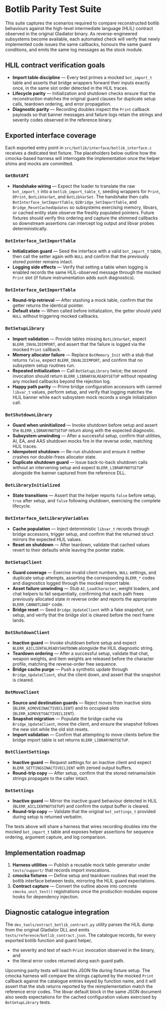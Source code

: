 # Botlib Parity Test Suite

This suite captures the scenarios required to compare reconstructed botlib behaviours against the high-level intermediate language (HLIL)
contract observed in the original Gladiator binary.  As reverse-engineered subsystems become available, each automated check will verify
that newly implemented code issues the same callbacks, honours the same guard conditions, and emits the same log messages as the stock
module.

## HLIL contract verification goals

* **Import table discipline** &mdash; Every test primes a mocked `bot_import_t` table and asserts that bridge wrappers forward their
  inputs exactly once, in the same slot order detected in the HLIL traces.
* **Lifecycle parity** &mdash; Initialization and shutdown checks ensure that the reconstruction matches the original guard clauses for
  duplicate setup calls, teardown ordering, and error propagation.
* **Diagnostic parity** &mdash; Recording doubles inspect the `Print` callback payloads so that banner messages and failure logs retain the
  strings and severity codes observed in the reference binary.

## Exported interface coverage

Each exported entry point in `src/botlib/interface/botlib_interface.c` receives a dedicated test fixture.  The placeholders below outline
how the cmocka-based harness will interrogate the implementation once the helper shims and mocks are committed.

### `GetBotAPI`
* **Handshake wiring** &mdash; Expect the loader to translate the raw `bot_import_t` into a `botlib_import_table_t`, seeding wrappers for
  `Print`, `DPrint`, `BotLibVarGet`, and `BotLibVarSet`. The handshake then calls `BotInterface_SetImportTable`, `Q2Bridge_SetImportTable`,
  and `Bridge_ResetCachedUpdates` so subsystems exercising memory, libvars, or cached entity state observe the freshly populated pointers.
  Future fixtures should verify this ordering and capture the shimmed callbacks so downstream assertions can intercept log output and
  libvar probes deterministically.

### `BotInterface_SetImportTable`
* **Initialization guard** &mdash; Seed the interface with a valid `bot_import_t` table, then call the setter again with `NULL` and confirm
  that the previously stored pointer remains intact.
* **Logging side effects** &mdash; Verify that setting a table when logging is enabled records the same HLIL-observed message through the
  mocked `Print` slot (if future instrumentation adds such diagnostics).

### `BotInterface_GetImportTable`
* **Round-trip retrieval** &mdash; After stashing a mock table, confirm that the getter returns the identical pointer.
* **Default state** &mdash; When called before initialization, the getter should yield `NULL` without triggering mocked callbacks.

### `BotSetupLibrary`
* **Import validation** &mdash; Provide tables missing `BotLibVarGet`, expect `BLERR_INVALIDIMPORT`, and assert that the failure is logged via
  the mocked `Print` callback.
* **Memory allocator failure** &mdash; Replace `BotMemory_Init` with a stub that returns `false`, expect `BLERR_INVALIDIMPORT`, and confirm
  that no subsystem setup routines run.
* **Repeated initialization** &mdash; Call `BotSetupLibrary` twice; the second invocation should return `BLERR_LIBRARYALREADYSETUP` without
  repeating any mocked callbacks beyond the rejection log.
* **Happy path parity** &mdash; Prime bridge configuration accessors with canned `libvar_t` values, perform setup, and verify that logging
  matches the HLIL banner while each subsystem mock records a single initialization call.

### `BotShutdownLibrary`
* **Guard when uninitialized** &mdash; Invoke shutdown before setup and assert the `BLERR_LIBRARYNOTSETUP` return along with the expected
  diagnostic.
* **Subsystem unwinding** &mdash; After a successful setup, confirm that utilities, AI, EA, and AAS shutdown mocks fire in the reverse order,
  matching HLIL traces.
* **Idempotent shutdown** &mdash; Re-run shutdown and ensure it neither crashes nor double-frees allocator state.
* **Duplicate shutdown guard** &mdash; Issue back-to-back shutdown calls without an intervening setup and expect `BLERR_LIBRARYNOTSETUP`
  alongside the banner captured from the reference DLL.

### `BotLibraryInitialized`
* **State transitions** &mdash; Assert that the helper reports `false` before setup, `true` after setup, and `false` following shutdown,
  exercising the complete lifecycle.

### `BotInterface_GetLibraryVariables`
* **Cache population** &mdash; Inject deterministic `libvar_t` records through bridge accessors, trigger setup, and confirm that the returned
  struct mirrors the expected HLIL values.
* **Reset on shutdown** &mdash; After teardown, validate that cached values revert to their defaults while leaving the pointer stable.

### `BotSetupClient`
* **Guard coverage** &mdash; Exercise invalid client numbers, `NULL` settings, and duplicate setup attempts, asserting the corresponding `BLERR_*`
  codes and diagnostics logged through the mocked import table.
* **Asset failure unwinding** &mdash; Stub `AI_LoadCharacter`, weight loaders, and chat helpers to fail sequentially, confirming that each path frees
  previously allocated state in reverse order and reports the appropriate `BLERR_CANNOTLOAD*` code.
* **Bridge reset** &mdash; Seed `Bridge_UpdateClient` with a fake snapshot, run setup, and verify that the bridge slot is cleared before the next
  frame lands.

### `BotShutdownClient`
* **Inactive guard** &mdash; Invoke shutdown before setup and expect `BLERR_AICLIENTALREADYSHUTDOWN` alongside the HLIL diagnostic string.
* **Teardown ordering** &mdash; After a successful setup, validate that chat, weapon weights, and item weights are released before the character
  profile, matching the reverse-order free sequence.
* **Bridge cache purge** &mdash; Push a synthetic update through `Bridge_UpdateClient`, shut the client down, and assert that the snapshot is cleared.

### `BotMoveClient`
* **Source and destination guards** &mdash; Reject moves from inactive slots (`BLERR_AIMOVEINACTIVECLIENT`) and to occupied slots (`BLERR_AIMOVETOACTIVECLIENT`).
* **Snapshot migration** &mdash; Populate the bridge cache via `Bridge_UpdateClient`, move the client, and ensure the snapshot follows the new slot while the old slot resets.
* **Import validation** &mdash; Confirm that attempting to move clients before the bridge import table is set returns `BLERR_LIBRARYNOTSETUP`.

### `BotClientSettings`
* **Inactive guard** &mdash; Request settings for an inactive client and expect `BLERR_SETTINGSINACTIVECLIENT` with zeroed output buffers.
* **Round-trip copy** &mdash; After setup, confirm that the stored netname/skin strings propagate to the caller intact.

### `BotSettings`
* **Inactive guard** &mdash; Mirror the inactive guard behaviour detected in HLIL (`BLERR_AICLIENTNOTSETUP`) and confirm the output buffer is cleared.
* **Round-trip copy** &mdash; Validate that the original `bot_settings_t` provided during setup is returned verbatim.

The tests above will share a harness that wires recording doubles into the mocked `bot_import_t` table and exposes helper assertions for
sequence ordering, argument capture, and log comparison.

## Implementation roadmap

1. **Harness utilities** &mdash; Publish a reusable mock table generator under `tests/support/` that records import invocations.
2. **cmocka fixtures** &mdash; Define setup and teardown routines that reset the botlib interface between tests, mirroring the HLIL guard
   expectations.
3. **Contract capture** &mdash; Convert the outline above into concrete `cmocka_unit_test()` registrations once the production modules expose
   hooks for dependency injection.

## Diagnostic catalogue integration

The `dev_tools/extract_botlib_contract.py` utility parses the HLIL dump from the
original Gladiator DLL and emits `tests/reference/botlib_contract.json`. The
catalogue records, for every exported botlib function and guard helper,

* the severity and text of each `Print` invocation observed in the binary, and
* the literal error codes returned along each guard path.

Upcoming parity tests will load this JSON file during fixture setup. The cmocka
harness will compare the strings captured by the mocked `Print` callback against
the catalogue entries keyed by function name, and it will assert that the stub
returns reported by the reimplementation match the reference error codes. The
libvar default block in the same JSON document also seeds expectations for the
cached configuration values exercised by `BotSetupLibrary` tests.

